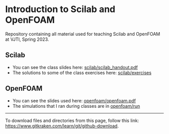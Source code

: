 # Introduction to Scilab and OpenFOAM

Repository containing all material used for teaching Scilab and OpenFOAM at VJTI, Spring 2023.

## Scilab

- You can see the class slides here: [scilab/scilab_handout.pdf](scilab/scilab_handout.pdf)
- The solutions to some of the class exercises here: [scilab/exercises](scilab/exercises)

## OpenFOAM

- You can see the slides used here: [openfoam/openfoam.pdf](openfoam/openfoam.pdf)
- The simulations that I ran during classes are in [openfoam/run](openfoam/run)

---

To download files and directories from this page, follow this link: https://www.gitkraken.com/learn/git/github-download.
